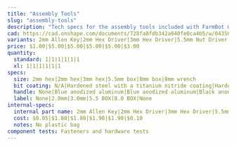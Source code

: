 ```yaml
---
title: "Assembly Tools"
slug: "assembly-tools"
description: "Tech specs for the assembly tools included with FarmBot Genesis. Visit [our shop](http://shop.farm.bot) to purchase parts."
cad: https://cad.onshape.com/documents/728fa8fdb342a040fe0ca4b5/w/0435033a7c78b02e71d0f721/e/18e761572bb1b5327e3e7374?configuration=List_1YbCkEGuphXQdz%3DDefault&renderMode=0&uiState=6255dde646b4a5023f0af00d
variants: 2mm Allen Key|2mm Hex Driver|3mm Hex Driver|5.5mm Nut Driver|8mm Nut Driver|8mm Thin Wrench
price: $1.00|$5.00|$5.00|$5.00|$5.00|$3.00
quantity:
  standard: 1|1|1|1|1|1
  xl: 1|1|1|1|1|1
specs:
  size: 2mm hex|2mm hex|3mm hex|5.5mm box|8mm box|8mm wrench
  bit coating: N/A|Hardened steel with a titanium nitride coating|Hardened steel with a titanium nitride coating|N/A|N/A
  handle: None|Blue anodized aluminum|Blue anodized aluminum|Black anodized aluminum|Black anodized aluminum|None
  label: None|2.0mm|3.0mm|5.5 BOX|8.0 BOX|None
internal-specs:
  internal part name: 2mm Allen Key|2mm Hex Driver|3mm Hex Driver|5.5mm Nut Driver|8mm Nut Driver|8mm Thin Wrench
  cost: $0.05|$1.80|$1.80|$1.90|$1.90|$0.10
  notes: No plastic bag
component tests: Fasteners and hardware tests
---
```

